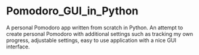 # Pomodoro_GUI_in_Python
A personal Pomodoro app written from scratch in Python. An attempt to create personal Pomodoro with additional settings such as tracking my own progress, adjustable settings, easy to use application with a nice GUI interface. 
